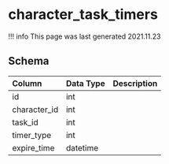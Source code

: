 # character_task_timers

!!! info
	This page was last generated 2021.11.23

## Schema

| Column | Data Type | Description |
| :--- | :--- | :--- |
| id | int |  |
| character_id | int |  |
| task_id | int |  |
| timer_type | int |  |
| expire_time | datetime |  |


